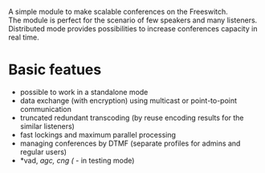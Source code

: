 <p>
 A simple module to make scalable conferences on the Freeswitch.<br>
 The module is perfect for the scenario of few speakers and many listeners. Distributed mode provides possibilities to increase conferences capacity in real time.
</p>

# Basic featues
 - possible to work in a standalone mode
 - data exchange (with encryption) using multicast or point-to-point communication
 - truncated redundant transcoding (by reuse encoding results for the similar listeners)
 - fast lockings and maximum parallel processing
 - managing conferences by DTMF (separate profiles for admins and regular users)
 - *vad, *agc, cng (* - in testing mode)

